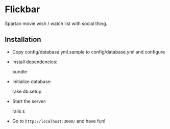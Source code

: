 Flickbar
========

Spartan movie wish / watch list with social thing.

Installation
------------

* Copy config/database.yml.sample to config/database.yml and configure
* Install dependencies:

    bundle

* Initialize database:

    rake db:setup

* Start the server:

    rails s

* Go to `http://localhost:3000/` and have fun!
